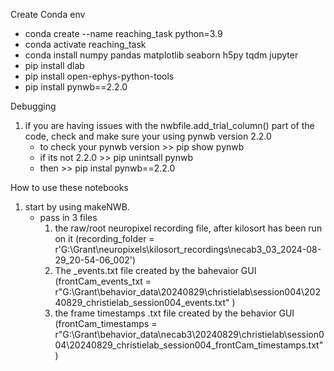 Create Conda env
- conda create --name reaching_task python=3.9
- conda activate reaching_task
- conda install numpy pandas matplotlib seaborn h5py tqdm jupyter
- pip install dlab
- pip install open-ephys-python-tools
- pip install pynwb==2.2.0


Debugging
1. if you are having issues with the nwbfile.add_trial_column() part of the code, check and make sure your using pynwb version 2.2.0
   - to check your pynwb version >> pip show pynwb
   - if its not 2.2.0 >> pip unintsall pynwb
   - then >> pip instal pynwb==2.2.0


How to use these notebooks
  1. start by using makeNWB.
       - pass in 3 files
         1.  the raw/root neuropixel recording file, after kilosort has been run on it (recording_folder = r'G:\Grant\neuropixels\kilosort_recordings\necab3_03_2024-08-29_20-54-06_002')
         2.  The _events.txt file created by the bahevaior GUI (frontCam_events_txt = r"G:\Grant\behavior_data\20240829\christielab\session004\20240829_christielab_session004_events.txt"
)
         3. the frame timestamps .txt file created by the behavior GUI (frontCam_timestamps = r"G:\Grant\behavior_data\necab3\20240829\christielab\session004\20240829_christielab_session004_frontCam_timestamps.txt")


